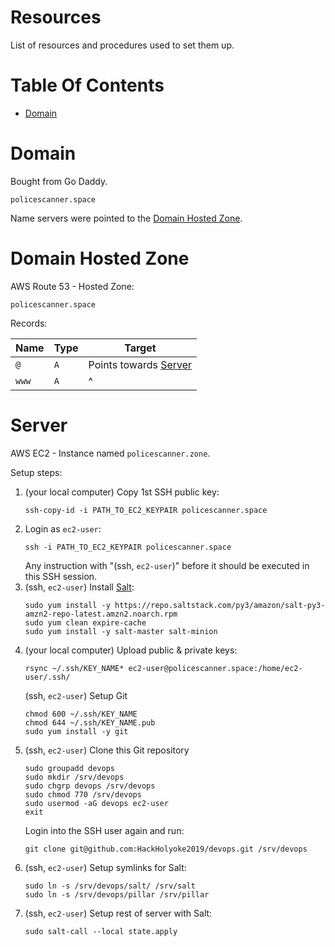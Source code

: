 # Resources
List of resources and procedures used to set them up.

# Table Of Contents
- [Domain](#domain)

# Domain
Bought from Go Daddy.

```
policescanner.space
```

Name servers were pointed to the [Domain Hosted Zone](#domain-hosted-zone).

# Domain Hosted Zone
AWS Route 53 - Hosted Zone:

```
policescanner.space
```

Records:

| Name  | Type | Target                           |
| ----- | ---- | -------------------------------- |
| `@`   | `A`  | Points towards [Server](#server) |
| `www` | `A`  | ^                                |

# Server
AWS EC2 - Instance named `policescanner.zone`.

Setup steps:

1. (your local computer) Copy 1st SSH public key:
   ```
   ssh-copy-id -i PATH_TO_EC2_KEYPAIR policescanner.space
   ```
2. Login as `ec2-user`:
   ```
   ssh -i PATH_TO_EC2_KEYPAIR policescanner.space
   ```
   Any instruction with "(ssh, `ec2-user`)" before it should be executed in this
   SSH session.
3. (ssh, `ec2-user`) Install [Salt](https://saltstack.com):
   ```
   sudo yum install -y https://repo.saltstack.com/py3/amazon/salt-py3-amzn2-repo-latest.amzn2.noarch.rpm
   sudo yum clean expire-cache
   sudo yum install -y salt-master salt-minion
   ```
4. (your local computer) Upload public & private keys:
   ```
   rsync ~/.ssh/KEY_NAME* ec2-user@policescanner.space:/home/ec2-user/.ssh/
   ```
   (ssh, `ec2-user`) Setup Git
   ```
   chmod 600 ~/.ssh/KEY_NAME
   chmod 644 ~/.ssh/KEY_NAME.pub
   sudo yum install -y git
   ```
5. (ssh, `ec2-user`) Clone this Git repository
   ```
   sudo groupadd devops
   sudo mkdir /srv/devops
   sudo chgrp devops /srv/devops
   sudo chmod 770 /srv/devops
   sudo usermod -aG devops ec2-user
   exit
   ```
   Login into the SSH user again and run:
   ```
   git clone git@github.com:HackHolyoke2019/devops.git /srv/devops
   ```
6. (ssh, `ec2-user`) Setup symlinks for Salt:
   ```
   sudo ln -s /srv/devops/salt/ /srv/salt
   sudo ln -s /srv/devops/pillar /srv/pillar
   ```
7. (ssh, `ec2-user`) Setup rest of server with Salt:
   ```
   sudo salt-call --local state.apply
   ```
